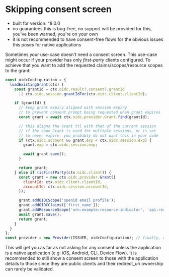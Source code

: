 # Skipping consent screen

- built for version: ^8.0.0
- no guarantees this is bug-free, no support will be provided for this, you've been warned, you're on
your own
- it is not recommended to have consent-free flows for the obvious issues this poses for native
applications

Sometimes your use-case doesn't need a consent screen.
This use-case might occur if your provider has only *first-party* clients configured.
To achieve that you want to add the requested claims/scopes/resource scopes to the grant:

```js
const oidcConfiguration = {
  loadExistingGrant(ctx) {
    const grantId = ctx.oidc.result?.consent?.grantId 
      || ctx.oidc.session.grantIdFor(ctx.oidc.client.clientId);

    if (grantId) {
      // keep grant expiry aligned with session expiry
      // to prevent consent prompt being requested when grant expires
      const grant = await ctx.oidc.provider.Grant.find(grantId);

      // this aligns the Grant ttl with that of the current session
      // if the same Grant is used for multiple sessions, or is set
      // to never expire, you probably do not want this in your code
      if (ctx.oidc.account && grant.exp < ctx.oidc.session.exp) {
        grant.exp = ctx.oidc.session.exp;

        await grant.save();
      }

      return grant;
    } else if (isFirstParty(ctx.oidc.client)) {
      const grant = new ctx.oidc.provider.Grant({
        clientId: ctx.oidc.client.clientId,
        accountId: ctx.oidc.session.accountId,
      });

      grant.addOIDCScope('openid email profile');
      grant.addOIDCClaims(['first_name']);
      grant.addResourceScope('urn:example:resource-indicator', 'api:read api:write');
      await grant.save();
      return grant;
    }
  }
};
const provider = new Provider(ISSUER, oidcConfiguration); // finally, configure your provider
```

This will get you as far as not asking for any consent unless the application is a native
application (e.g. iOS, Android, CLI, Device Flow). It is recommended to still show a consent
screen to those with the application details to those since they are public clients and their
redirect_uri ownership can rarely be validated.

